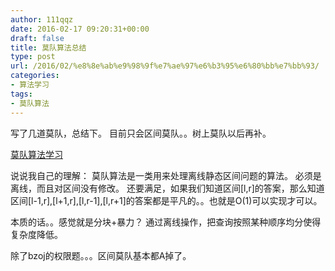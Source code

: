 ```yaml
---
author: 111qqz
date: 2016-02-17 09:20:31+00:00
draft: false
title: 莫队算法总结
type: post
url: /2016/02/%e8%8e%ab%e9%98%9f%e7%ae%97%e6%b3%95%e6%80%bb%e7%bb%93/
categories:
- 算法学习
tags:
- 莫队算法
---
```


写了几道莫队，总结下。
目前只会区间莫队。。树上莫队以后再补。

[莫队算法学习](http://blog.csdn.net/bossup/article/details/39236275)

说说我自己的理解：
莫队算法是一类用来处理离线静态区间问题的算法。
必须是离线，而且对区间没有修改。
还要满足，如果我们知道区间[l,r]的答案，那么知道区间[l-1,r],[l+1,r],[l,r-1],[l,r+1]的答案都是平凡的。。也就是O(1)可以实现才可以。

本质的话。。感觉就是分块+暴力？ 通过离线操作，把查询按照某种顺序均分使得复杂度降低。

除了bzoj的权限题。。。区间莫队基本都A掉了。

